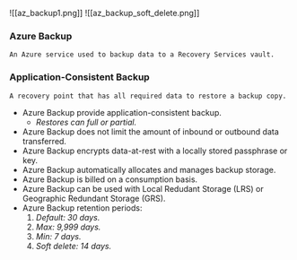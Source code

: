 ![[az_backup1.png]]
![[az_backup_soft_delete.png]]


### Azure Backup
	An Azure service used to backup data to a Recovery Services vault.

### Application-Consistent Backup
	A recovery point that has all required data to restore a backup copy.

- Azure Backup provide application-consistent backup.
	- *Restores can full or partial.*
- Azure Backup does not limit the amount of inbound or outbound data transferred.
- Azure Backup encrypts data-at-rest with a locally stored passphrase or key.
- Azure Backup automatically allocates and manages backup storage.
- Azure Backup is billed on a consumption basis.
- Azure Backup can be used with Local Redudant Storage (LRS) or Geographic Redundant Storage (GRS).
- Azure Backup retention periods:
	1. *Default: 30 days.*
	2. *Max: 9,999 days.*
	3. *Min: 7 days.*
	4. *Soft delete: 14 days.*
